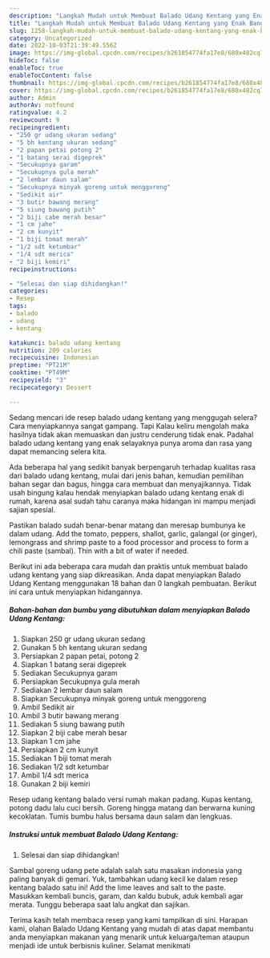 ```yaml
---
description: "Langkah Mudah untuk Membuat Balado Udang Kentang yang Enak Banget, Buat Buka Puasa Bikin Ngiler"
title: "Langkah Mudah untuk Membuat Balado Udang Kentang yang Enak Banget, Buat Buka Puasa Bikin Ngiler"
slug: 1258-langkah-mudah-untuk-membuat-balado-udang-kentang-yang-enak-banget-buat-buka-puasa-bikin-ngiler
category: Uncategorized
date: 2022-10-03T21:39:49.556Z
image: https://img-global.cpcdn.com/recipes/b261854774fa17e8/680x482cq70/balado-udang-kentang-foto-resep-utama.jpg
hideToc: false
enableToc: true
enableTocContent: false
thumbnail: https://img-global.cpcdn.com/recipes/b261854774fa17e8/680x482cq70/balado-udang-kentang-foto-resep-utama.jpg
cover: https://img-global.cpcdn.com/recipes/b261854774fa17e8/680x482cq70/balado-udang-kentang-foto-resep-utama.jpg
author: Admin
authorAv: notfound
ratingvalue: 4.2
reviewcount: 9
recipeingredient:
- "250 gr udang ukuran sedang"
- "5 bh kentang ukuran sedang"
- "2 papan petai potong 2"
- "1 batang serai digeprek"
- "Secukupnya garam"
- "Secukupnya gula merah"
- "2 lembar daun salam"
- "Secukupnya minyak goreng untuk menggoreng"
- "Sedikit air"
- "3 butir bawang merang"
- "5 siung bawang putih"
- "2 biji cabe merah besar"
- "1 cm jahe"
- "2 cm kunyit"
- "1 biji tomat merah"
- "1/2 sdt ketumbar"
- "1/4 sdt merica"
- "2 biji kemiri"
recipeinstructions:

- "Selesai dan siap dihidangkan!"
categories:
- Resep
tags:
- balado
- udang
- kentang

katakunci: balado udang kentang 
nutrition: 209 calories
recipecuisine: Indonesian
preptime: "PT21M"
cooktime: "PT49M"
recipeyield: "3"
recipecategory: Dessert

---
```



Sedang mencari ide resep balado udang kentang yang menggugah selera? Cara menyiapkannya sangat gampang. Tapi Kalau keliru mengolah maka hasilnya tidak akan memuaskan dan justru cenderung tidak enak. Padahal balado udang kentang yang enak selayaknya punya aroma dan rasa yang dapat memancing selera kita.


Ada beberapa hal yang sedikit banyak berpengaruh terhadap kualitas rasa dari balado udang kentang, mulai dari jenis bahan, kemudian pemilihan bahan segar dan bagus, hingga cara membuat dan menyajikannya. Tidak usah bingung kalau hendak menyiapkan balado udang kentang enak di rumah, karena asal sudah tahu caranya maka hidangan ini mampu menjadi sajian spesial.

Pastikan balado sudah benar-benar matang dan meresap bumbunya ke dalam udang. Add the tomato, peppers, shallot, garlic, galangal (or ginger), lemongrass and shrimp paste to a food processor and process to form a chili paste (sambal). Thin with a bit of water if needed.


Berikut ini ada beberapa cara mudah dan praktis untuk membuat balado udang kentang yang siap dikreasikan. Anda dapat menyiapkan Balado Udang Kentang menggunakan 18 bahan dan 0 langkah pembuatan. Berikut ini cara untuk menyiapkan hidangannya.

<!--inarticleads1-->

##### Bahan-bahan dan bumbu yang dibutuhkan dalam menyiapkan Balado Udang Kentang:

1. Siapkan 250 gr udang ukuran sedang
1. Gunakan 5 bh kentang ukuran sedang
1. Persiapkan 2 papan petai, potong 2
1. Siapkan 1 batang serai digeprek
1. Sediakan Secukupnya garam
1. Persiapkan Secukupnya gula merah
1. Sediakan 2 lembar daun salam
1. Siapkan Secukupnya minyak goreng untuk menggoreng
1. Ambil Sedikit air
1. Ambil 3 butir bawang merang
1. Sediakan 5 siung bawang putih
1. Siapkan 2 biji cabe merah besar
1. Siapkan 1 cm jahe
1. Persiapkan 2 cm kunyit
1. Sediakan 1 biji tomat merah
1. Sediakan 1/2 sdt ketumbar
1. Ambil 1/4 sdt merica
1. Gunakan 2 biji kemiri


Resep udang kentang balado versi rumah makan padang. Kupas kentang, potong dadu lalu cuci bersih. Goreng hingga matang dan berwarna kuning kecoklatan. Tumis bumbu halus bersama daun salam dan lengkuas. 

<!--inarticleads2-->

##### Instruksi untuk membuat Balado Udang Kentang:


1. Selesai dan siap dihidangkan!

Sambal goreng udang pete adalah salah satu masakan indonesia yang paling banyak di gemari. Yuk, tambahkan udang kecil ke dalam resep kentang balado satu ini! Add the lime leaves and salt to the paste. Masukkan kembali buncis, garam, dan kaldu bubuk, aduk kembali agar merata. Tunggu beberapa saat lalu angkat dan sajikan. 

Terima kasih telah membaca resep yang kami tampilkan di sini. Harapan kami, olahan Balado Udang Kentang yang mudah di atas dapat membantu anda menyiapkan makanan yang menarik untuk keluarga/teman ataupun menjadi ide untuk berbisnis kuliner. Selamat menikmati
